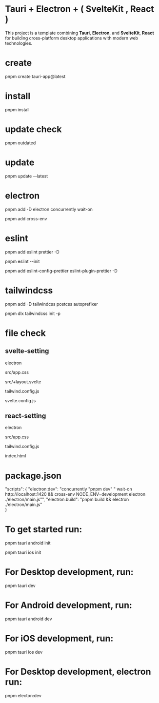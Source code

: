 # Tauri + Electron + ( SvelteKit , React )

This project is a template combining **Tauri**, **Electron**, and **SvelteKit**, **React** for building cross-platform desktop applications with modern web technologies.

# create

pnpm create tauri-app@latest

# install

pnpm install

# update check

pnpm outdated

# update

pnpm update --latest

# electron

pnpm add -D electron concurrently wait-on

pnpm add cross-env

# eslint

pnpm add eslint prettier -D

pnpm eslint --init

pnpm add eslint-config-prettier eslint-plugin-prettier -D

# tailwindcss

pnpm add -D tailwindcss postcss autoprefixer

pnpm dlx tailwindcss init -p

# file check

## svelte-setting

electron

src/app.css

src/+layout.svelte

tailwind.config.js

svelte.config.js

## react-setting

electron

src/app.css

tailwind.config.js

index.html

# package.json

"scripts": {
    "electron:dev": "concurrently \"pnpm dev\" \" wait-on http://localhost:1420 && cross-env NODE_ENV=development electron ./electron/main.js\"",
    "electron:build": "pnpm build && electron ./electron/main.js"  
}

# To get started run:

pnpm tauri android init

pnpm tauri ios init

# For Desktop development, run:

pnpm tauri dev

# For Android development, run:

pnpm tauri android dev

# For iOS development, run:

pnpm tauri ios dev

# For Desktop development, electron run:

pnpm electon:dev
